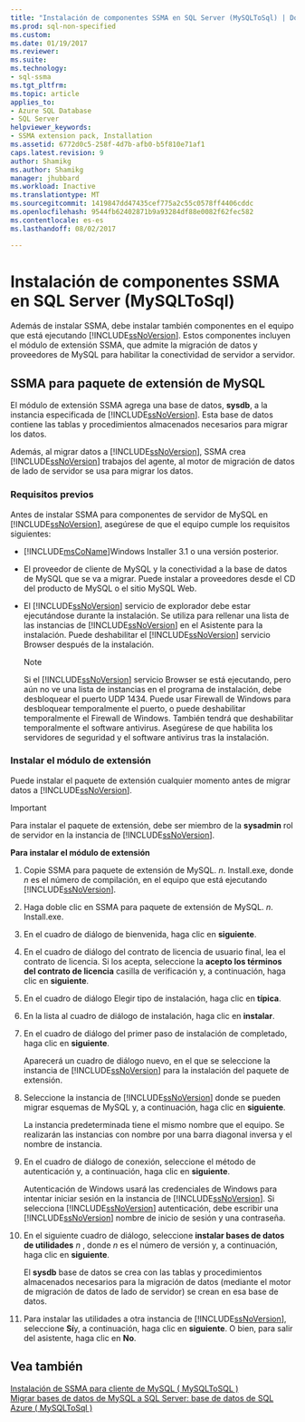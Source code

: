```yaml
---
title: "Instalación de componentes SSMA en SQL Server (MySQLToSql) | Documentos de Microsoft"
ms.prod: sql-non-specified
ms.custom: 
ms.date: 01/19/2017
ms.reviewer: 
ms.suite: 
ms.technology:
- sql-ssma
ms.tgt_pltfrm: 
ms.topic: article
applies_to:
- Azure SQL Database
- SQL Server
helpviewer_keywords:
- SSMA extension pack, Installation
ms.assetid: 6772d0c5-258f-4d7b-afb0-b5f810e71af1
caps.latest.revision: 9
author: Shamikg
ms.author: Shamikg
manager: jhubbard
ms.workload: Inactive
ms.translationtype: MT
ms.sourcegitcommit: 1419847dd47435cef775a2c55c0578ff4406cddc
ms.openlocfilehash: 9544fb62402871b9a93284df88e0082f62fec582
ms.contentlocale: es-es
ms.lasthandoff: 08/02/2017

---
```

# <a name="installing-ssma-components-on-sql-server-mysqltosql"></a>Instalación de componentes SSMA en SQL Server (MySQLToSql)
Además de instalar SSMA, debe instalar también componentes en el equipo que está ejecutando [!INCLUDE[ssNoVersion](../../includes/ssnoversion_md.md)]. Estos componentes incluyen el módulo de extensión SSMA, que admite la migración de datos y proveedores de MySQL para habilitar la conectividad de servidor a servidor.  
  
## <a name="ssma-for-mysql-extension-pack"></a>SSMA para paquete de extensión de MySQL  
El módulo de extensión SSMA agrega una base de datos, **sysdb**, a la instancia especificada de [!INCLUDE[ssNoVersion](../../includes/ssnoversion_md.md)]. Esta base de datos contiene las tablas y procedimientos almacenados necesarios para migrar los datos.  
  
Además, al migrar datos a [!INCLUDE[ssNoVersion](../../includes/ssnoversion_md.md)], SSMA crea [!INCLUDE[ssNoVersion](../../includes/ssnoversion_md.md)] trabajos del agente, al motor de migración de datos de lado de servidor se usa para migrar los datos.  
  
### <a name="prerequisites"></a>Requisitos previos  
Antes de instalar SSMA para componentes de servidor de MySQL en [!INCLUDE[ssNoVersion](../../includes/ssnoversion_md.md)], asegúrese de que el equipo cumple los requisitos siguientes:  
  
-   [!INCLUDE[msCoName](../../includes/msconame_md.md)]Windows Installer 3.1 o una versión posterior.  
  
-   El proveedor de cliente de MySQL y la conectividad a la base de datos de MySQL que se va a migrar. Puede instalar a proveedores desde el CD del producto de MySQL o el sitio MySQL Web.  
  
-   El [!INCLUDE[ssNoVersion](../../includes/ssnoversion_md.md)] servicio de explorador debe estar ejecutándose durante la instalación. Se utiliza para rellenar una lista de las instancias de [!INCLUDE[ssNoVersion](../../includes/ssnoversion_md.md)] en el Asistente para la instalación. Puede deshabilitar el [!INCLUDE[ssNoVersion](../../includes/ssnoversion_md.md)] servicio Browser después de la instalación.  
  
    > [!NOTE]  
    > Si el [!INCLUDE[ssNoVersion](../../includes/ssnoversion_md.md)] servicio Browser se está ejecutando, pero aún no ve una lista de instancias en el programa de instalación, debe desbloquear el puerto UDP 1434. Puede usar Firewall de Windows para desbloquear temporalmente el puerto, o puede deshabilitar temporalmente el Firewall de Windows. También tendrá que deshabilitar temporalmente el software antivirus. Asegúrese de que habilita los servidores de seguridad y el software antivirus tras la instalación.  
  
### <a name="installing-the-extension-pack"></a>Instalar el módulo de extensión  
Puede instalar el paquete de extensión cualquier momento antes de migrar datos a [!INCLUDE[ssNoVersion](../../includes/ssnoversion_md.md)].  
  
> [!IMPORTANT]  
> Para instalar el paquete de extensión, debe ser miembro de la **sysadmin** rol de servidor en la instancia de [!INCLUDE[ssNoVersion](../../includes/ssnoversion_md.md)].  
  
**Para instalar el módulo de extensión**  
  
1.  Copie SSMA para paquete de extensión de MySQL. *n*. Install.exe, donde  *n*  es el número de compilación, en el equipo que está ejecutando [!INCLUDE[ssNoVersion](../../includes/ssnoversion_md.md)].  
  
2.  Haga doble clic en SSMA para paquete de extensión de MySQL. *n*. Install.exe.  
  
3.  En el cuadro de diálogo de bienvenida, haga clic en **siguiente**.  
  
4.  En el cuadro de diálogo del contrato de licencia de usuario final, lea el contrato de licencia. Si los acepta, seleccione la **acepto los términos del contrato de licencia** casilla de verificación y, a continuación, haga clic en **siguiente**.  
  
5.  En el cuadro de diálogo Elegir tipo de instalación, haga clic en **típica**.  
  
6.  En la lista al cuadro de diálogo de instalación, haga clic en **instalar**.  
  
7.  En el cuadro de diálogo del primer paso de instalación de completado, haga clic en **siguiente**.  
  
    Aparecerá un cuadro de diálogo nuevo, en el que se seleccione la instancia de [!INCLUDE[ssNoVersion](../../includes/ssnoversion_md.md)] para la instalación del paquete de extensión.  
  
8.  Seleccione la instancia de [!INCLUDE[ssNoVersion](../../includes/ssnoversion_md.md)] donde se pueden migrar esquemas de MySQL y, a continuación, haga clic en **siguiente**.  
  
    La instancia predeterminada tiene el mismo nombre que el equipo. Se realizarán las instancias con nombre por una barra diagonal inversa y el nombre de instancia.  
  
9. En el cuadro de diálogo de conexión, seleccione el método de autenticación y, a continuación, haga clic en **siguiente**.  
  
    Autenticación de Windows usará las credenciales de Windows para intentar iniciar sesión en la instancia de [!INCLUDE[ssNoVersion](../../includes/ssnoversion_md.md)]. Si selecciona [!INCLUDE[ssNoVersion](../../includes/ssnoversion_md.md)] autenticación, debe escribir una [!INCLUDE[ssNoVersion](../../includes/ssnoversion_md.md)] nombre de inicio de sesión y una contraseña.  
  
10. En el siguiente cuadro de diálogo, seleccione **instalar bases de datos de utilidades**  *n* , donde  *n*  es el número de versión y, a continuación, haga clic en **siguiente**.  
  
    El **sysdb** base de datos se crea con las tablas y procedimientos almacenados necesarios para la migración de datos (mediante el motor de migración de datos de lado de servidor) se crean en esa base de datos.  
  
11. Para instalar las utilidades a otra instancia de [!INCLUDE[ssNoVersion](../../includes/ssnoversion_md.md)], seleccione **Sí**y, a continuación, haga clic en **siguiente**. O bien, para salir del asistente, haga clic en **No**.  
  
## <a name="see-also"></a>Vea también  
[Instalación de SSMA para cliente de MySQL &#40; MySQLToSQL &#41;](../../ssma/mysql/installing-ssma-for-mysql-client-mysqltosql.md)  
[Migrar bases de datos de MySQL a SQL Server: base de datos de SQL Azure &#40; MySQLToSql &#41;](../../ssma/mysql/migrating-mysql-databases-to-sql-server-azure-sql-db-mysqltosql.md)  
  

